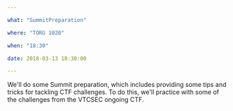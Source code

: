 ```yaml
---

what: "SummitPreparation"

where: "TORG 1020"

when: "18:30"

date: 2018-03-13 18:30:00

---
```


We'll do some Summit preparation, which includes providing some tips and tricks for tackling CTF challenges.  To do this, we'll practice with some of the challenges from the VTCSEC ongoing CTF.
